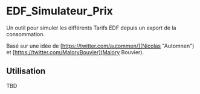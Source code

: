 # EDF_Simulateur_Prix
Un outil pour simuler les différents Tarifs EDF depuis un export de la consommation.

Basé sur une idée de [https://twitter.com/autommen/](Nicolas "Automnen") et [https://twitter.com/MaloryBouvier](Malory Bouvier).

## Utilisation
TBD

